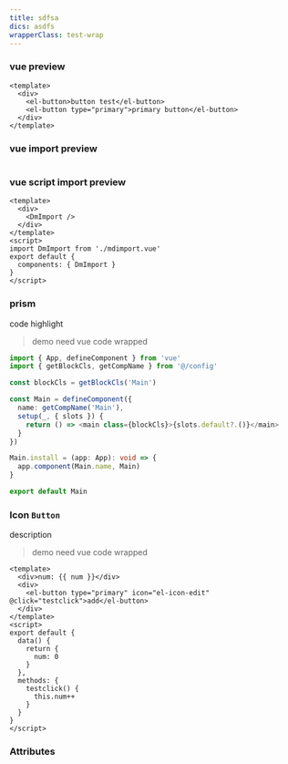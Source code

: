 ```yaml
---
title: sdfsa
dics: asdfs
wrapperClass: test-wrap
---
```


### vue preview

```vue demo
<template>
  <div>
    <el-button>button test</el-button>
    <el-button type="primary">primary button</el-button>
  </div>
</template>
```

### vue import preview

```vue demo file=./test.vue

```

### vue script import preview

```vue demo
<template>
  <div>
    <DmImport />
  </div>
</template>
<script>
import DmImport from './mdimport.vue'
export default {
  components: { DmImport }
}
</script>
```

### prism

code highlight

> demo need vue code wrapped

```typescript
import { App, defineComponent } from 'vue'
import { getBlockCls, getCompName } from '@/config'

const blockCls = getBlockCls('Main')

const Main = defineComponent({
  name: getCompName('Main'),
  setup(_, { slots }) {
    return () => <main class={blockCls}>{slots.default?.()}</main>
  }
})

Main.install = (app: App): void => {
  app.component(Main.name, Main)
}

export default Main
```

### Icon `Button`

description

> demo need vue code wrapped

```vue demo
<template>
  <div>num: {{ num }}</div>
  <div>
    <el-button type="primary" icon="el-icon-edit" @click="testclick">add</el-button>
  </div>
</template>
<script>
export default {
  data() {
    return {
      num: 0
    }
  },
  methods: {
    testclick() {
      this.num++
    }
  }
}
</script>
```

### Attributes
